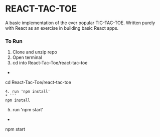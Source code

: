 # REACT-TAC-TOE

A basic implementation of the ever popular TIC-TAC-TOE. Written purely with React as an exercise in building basic React apps.

### To Run
1. Clone and unzip repo
2. Open terminal
3. cd into React-Tac-Toe/react-tac-toe
  * ```
  cd React-Tac-Toe/react-tac-toe
  ```
4. run 'npm install'
  * ```
  npm install
  ```
5. run 'npm start'
  * ```
  npm start
  ```
